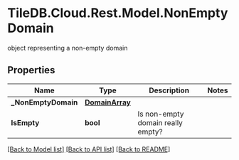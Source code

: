 # TileDB.Cloud.Rest.Model.NonEmptyDomain
object representing a non-empty domain

## Properties

Name | Type | Description | Notes
------------ | ------------- | ------------- | -------------
**_NonEmptyDomain** | [**DomainArray**](DomainArray.md) |  | 
**IsEmpty** | **bool** | Is non-empty domain really empty? | 

[[Back to Model list]](../README.md#documentation-for-models) [[Back to API list]](../README.md#documentation-for-api-endpoints) [[Back to README]](../README.md)

